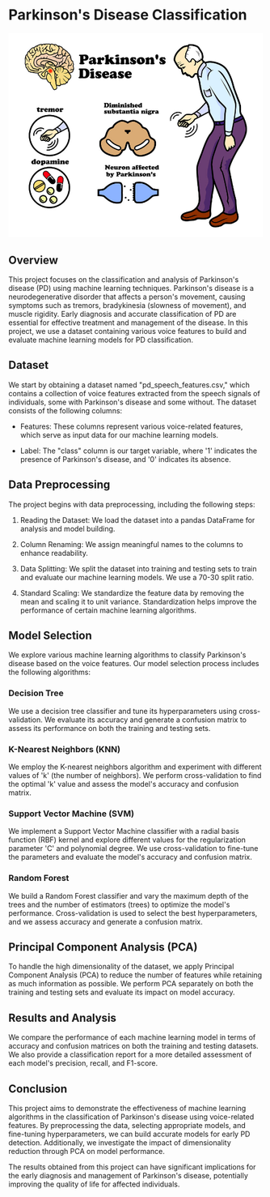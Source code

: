 # Parkinson's Disease Classification 
![logo](parkinson.jpg)
## Overview

This project focuses on the classification and analysis of Parkinson's disease (PD) using machine learning techniques. Parkinson's disease is a neurodegenerative disorder that affects a person's movement, causing symptoms such as tremors, bradykinesia (slowness of movement), and muscle rigidity. Early diagnosis and accurate classification of PD are essential for effective treatment and management of the disease. In this project, we use a dataset containing various voice features to build and evaluate machine learning models for PD classification.

## Dataset

We start by obtaining a dataset named "pd_speech_features.csv," which contains a collection of voice features extracted from the speech signals of individuals, some with Parkinson's disease and some without. The dataset consists of the following columns:

- Features: These columns represent various voice-related features, which serve as input data for our machine learning models.

- Label: The "class" column is our target variable, where '1' indicates the presence of Parkinson's disease, and '0' indicates its absence.

## Data Preprocessing

The project begins with data preprocessing, including the following steps:

1. Reading the Dataset: We load the dataset into a pandas DataFrame for analysis and model building.

2. Column Renaming: We assign meaningful names to the columns to enhance readability.

3. Data Splitting: We split the dataset into training and testing sets to train and evaluate our machine learning models. We use a 70-30 split ratio.

4. Standard Scaling: We standardize the feature data by removing the mean and scaling it to unit variance. Standardization helps improve the performance of certain machine learning algorithms.

## Model Selection

We explore various machine learning algorithms to classify Parkinson's disease based on the voice features. Our model selection process includes the following algorithms:

### Decision Tree

We use a decision tree classifier and tune its hyperparameters using cross-validation. We evaluate its accuracy and generate a confusion matrix to assess its performance on both the training and testing sets.

### K-Nearest Neighbors (KNN)

We employ the K-nearest neighbors algorithm and experiment with different values of 'k' (the number of neighbors). We perform cross-validation to find the optimal 'k' value and assess the model's accuracy and confusion matrix.

### Support Vector Machine (SVM)

We implement a Support Vector Machine classifier with a radial basis function (RBF) kernel and explore different values for the regularization parameter 'C' and polynomial degree. We use cross-validation to fine-tune the parameters and evaluate the model's accuracy and confusion matrix.

### Random Forest

We build a Random Forest classifier and vary the maximum depth of the trees and the number of estimators (trees) to optimize the model's performance. Cross-validation is used to select the best hyperparameters, and we assess accuracy and generate a confusion matrix.

## Principal Component Analysis (PCA)

To handle the high dimensionality of the dataset, we apply Principal Component Analysis (PCA) to reduce the number of features while retaining as much information as possible. We perform PCA separately on both the training and testing sets and evaluate its impact on model accuracy.

## Results and Analysis

We compare the performance of each machine learning model in terms of accuracy and confusion matrices on both the training and testing datasets. We also provide a classification report for a more detailed assessment of each model's precision, recall, and F1-score.

## Conclusion

This project aims to demonstrate the effectiveness of machine learning algorithms in the classification of Parkinson's disease using voice-related features. By preprocessing the data, selecting appropriate models, and fine-tuning hyperparameters, we can build accurate models for early PD detection. Additionally, we investigate the impact of dimensionality reduction through PCA on model performance.

The results obtained from this project can have significant implications for the early diagnosis and management of Parkinson's disease, potentially improving the quality of life for affected individuals.
